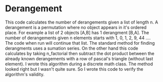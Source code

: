 # Derangement
This code calculates the number of derangements given a list of length n. A derangement is a permutation where no object appears in it's ordered place. For example a list of 2 objects [A,B] has 1 derangment [B,A]. The number of derangements given n elements starts with 1, 0, 1, 2, 9, 44 .... The code when run will continue that list. The standard method for finding derangments uses a sumation series. On the other hand this code calculates by taking n_factorial then subtract the dot product between the already known derangements with a row of pascal's triangle (without last element). I wrote this algorithm during a discrete math class. The method looked right but I wasn't quite sure. So I wrote this code to verify the algorithm's validity.
